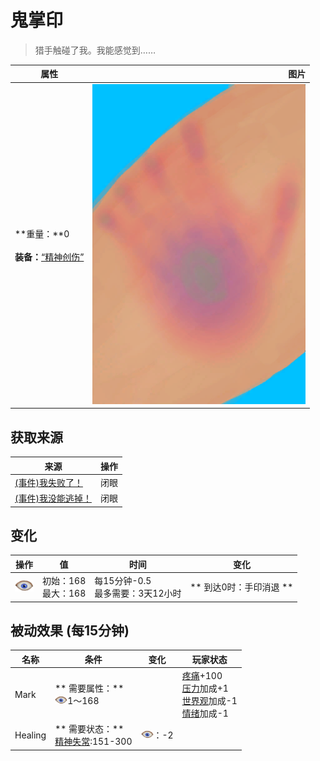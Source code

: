 # 鬼掌印  
> 猎手触碰了我。我能感觉到……  
  
  属性  |   图片   
 ----  |  ----:   
 **重量：**0<br><br>**装备：**[“精神创伤”](eTag_WSpiritual.md)  |  ![](Sprite/HuntersMark.png)   
  
## 获取来源  
来源  |  操作  
----  |  ----  
[(事件)我失败了！](Event_HunterFightBadFailure.md)  |  闭眼  
[(事件)我没能逃掉！](Event_HunterFightFailedRetreat.md)  |  闭眼  
## 变化   
操作  |  值  |  时间  |  变化  
----  |  ----  |  ----  |  ----  
<img decoding="async" src="Sprite/MindState.png" style="width:30px;">  |  初始：168<br>最大：168  |  每15分钟-0.5<br>最多需要：3天12小时  |  ** 到达0时：手印消退 **  
## 被动效果 (每15分钟)  
名称  |  条件  |  变化  |  玩家状态  
----  |  ----  |  ----  |  ----  
Mark  |  ** 需要属性：**<br><img decoding="async" src="Sprite/MindState.png" style="width:20px;">1～168  |    |  [疼痛](Pain.md)+100<br>[压力](Stress.md)加成+1<br>[世界观](Structure.md)加成-1<br>[情绪](Morale.md)加成-1  
Healing  |  ** 需要状态：**<br>[精神失常](MindState.md):151-300  |  <img decoding="async" src="Sprite/MindState.png" style="width:20px;">：-2  |    
